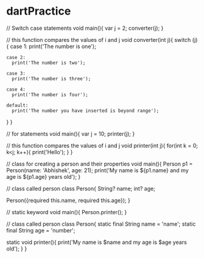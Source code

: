 # dartPractice

// Switch case statements
void main(){
  var j = 2;
  converter(j);
}

// this function compares the values of i and j
void converter(int j){
  switch (j){
    case 1:
      print('The number is one');
      
    case 2:
      print('The number is two');
     
    case 3:
      print('The number is three');
      
    case 4:
      print('The number is four');
     
    default:
      print('The number you have inserted is beyond range');
      
  }
}


// for statements
void main(){
  var j = 10;
  printer(j);
}

// this function compares the values of i and j
void printer(int j){
  for(int k = 0; k<j; k++){
    print('Hello');
  }
}

// class for creating a person and their properties
void main(){
  Person p1 = Person(name: 'Abhishek', age: 21);
  print('My name is ${p1.name} and my age is ${p1.age} years old');
}


// class called person
class Person{
  String? name;
  int? age;
  
  Person({required this.name, required this.age});
}

// static keyword
void main(){
  Person.printer();
}


// class called person
class Person{
  static final String name = 'name';
  static final String age = 'number';
  
  
  static void printer(){
    print('My name is $name and my age is $age years old');
  }
}



